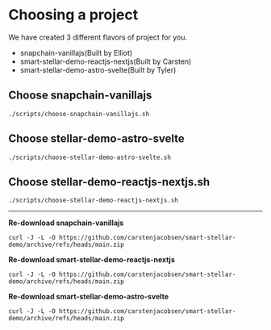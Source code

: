 # Choosing a project

We have created 3 different flavors of project for you.

- snapchain-vanillajs(Built by Elliot)
- smart-stellar-demo-reactjs-nextjs(Built by Carsten)
- smart-stellar-demo-astro-svelte(Built by Tyler)

## Choose snapchain-vanillajs

```text
./scripts/choose-snapchain-vanillajs.sh
```

## Choose stellar-demo-astro-svelte

```text
./scripts/choose-stellar-demo-astro-svelte.sh
```

## Choose stellar-demo-reactjs-nextjs.sh

```text
./scripts/choose-stellar-demo-reactjs-nextjs.sh
```

---

**Re-download snapchain-vanillajs**

```text
curl -J -L -O https://github.com/carstenjacobsen/smart-stellar-demo/archive/refs/heads/main.zip
```

**Re-download smart-stellar-demo-reactjs-nextjs**

```text
curl -J -L -O https://github.com/carstenjacobsen/smart-stellar-demo/archive/refs/heads/main.zip
```

**Re-download smart-stellar-demo-astro-svelte**

```text
curl -J -L -O https://github.com/carstenjacobsen/smart-stellar-demo/archive/refs/heads/main.zip
```
